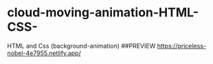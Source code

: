 # cloud-moving-animation-HTML-CSS-
HTML and Css (background-animation)
  ##PREVIEW
https://priceless-nobel-4e7955.netlify.app/
